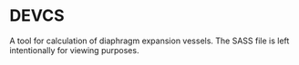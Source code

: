 # DEVCS
A tool for calculation of diaphragm expansion vessels.
The SASS file is left intentionally for viewing purposes.
